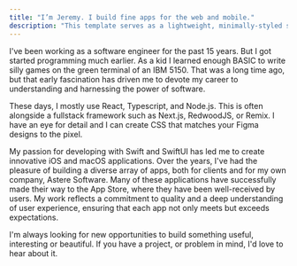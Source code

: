 ```yaml
---
title: "I’m Jeremy. I build fine apps for the web and mobile."
description: "This template serves as a lightweight, minimally-styled starting point for anyone looking to build a personal website, blog, or portfolio with Astro."
---
```


I've been working as a software engineer for the past 15 years. But I got started programming much earlier. As a kid I learned enough BASIC to write silly games on the green terminal of an IBM 5150. That was a long time ago, but that early fascination has driven me to devote my career to understanding and harnessing the power of software.

These days, I mostly use React, Typescript, and Node.js. This is often alongside a fullstack framework such as Next.js, RedwoodJS, or Remix. I have an eye for detail and I can create CSS that matches your Figma designs to the pixel.

My passion for developing with Swift and SwiftUI has led me to create innovative iOS and macOS applications. Over the years, I've had the pleasure of building a diverse array of apps, both for clients and for my own company, Astere Software. Many of these applications have successfully made their way to the App Store, where they have been well-received by users. My work reflects a commitment to quality and a deep understanding of user experience, ensuring that each app not only meets but exceeds expectations.

I'm always looking for new opportunities to build something useful, interesting or beautiful. If you have a project, or problem in mind, I'd love to hear about it.
